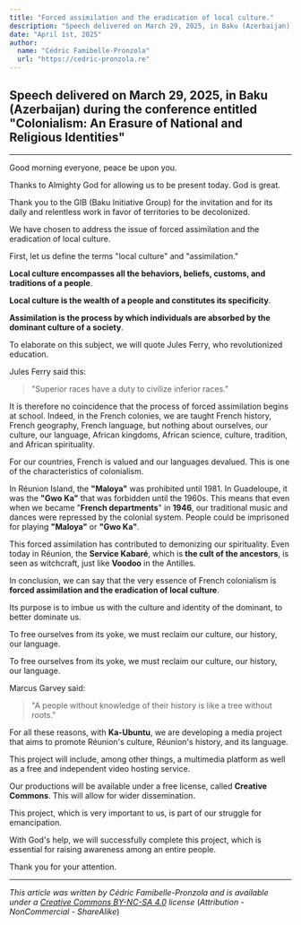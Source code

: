 ```yaml
---
title: "Forced assimilation and the eradication of local culture."
description: "Speech delivered on March 29, 2025, in Baku (Azerbaijan) during the conference entitled 'Colonialism: An Erasure of National and Religious Identities'"
date: "April 1st, 2025"
author:
  name: "Cédric Famibelle-Pronzola"
  url: "https://cedric-pronzola.re"
---
```


## Speech delivered on March 29, 2025, in Baku (Azerbaijan) during the conference entitled **"Colonialism: An Erasure of National and Religious Identities"** 

---

Good morning everyone, peace be upon you.

Thanks to Almighty God for allowing us to be present today. God is great.

Thank you to the GIB (Baku Initiative Group) for the invitation and for its daily and relentless work in favor of territories to be decolonized.

We have chosen to address the issue of forced assimilation and the eradication of local culture.

First, let us define the terms "local culture" and "assimilation."

**Local culture encompasses all the behaviors, beliefs, customs, and traditions of a people**.

**Local culture is the wealth of a people and constitutes its specificity**.

**Assimilation is the process by which individuals are absorbed by the dominant culture of a society**.

To elaborate on this subject, we will quote Jules Ferry, who revolutionized education.

Jules Ferry said this:

> "Superior races have a duty to civilize inferior races."

It is therefore no coincidence that the process of forced assimilation begins at school. Indeed, in the French colonies, we are taught French history, French geography, French language, but nothing about ourselves, our culture, our language, African kingdoms, African science, culture, tradition, and African spirituality.

For our countries, French is valued and our languages devalued. This is one of the characteristics of colonialism.

In Réunion Island, the **"Maloya"** was prohibited until 1981. In Guadeloupe, it was the **"Gwo Ka"** that was forbidden until the 1960s. This means that even when we became "**French departments**" in **1946**, our traditional music and dances were repressed by the colonial system. People could be imprisoned for playing **"Maloya"** or **"Gwo Ka"**.

This forced assimilation has contributed to demonizing our spirituality. Even today in Réunion, the **Service Kabaré**, which is **the cult of the ancestors**, is seen as witchcraft, just like **Voodoo** in the Antilles.

In conclusion, we can say that the very essence of French colonialism is **forced assimilation and the eradication of local culture**.

Its purpose is to imbue us with the culture and identity of the dominant, to better dominate us.

To free ourselves from its yoke, we must reclaim our culture, our history, our language.

To free ourselves from its yoke, we must reclaim our culture, our history, our language.

Marcus Garvey said:
> "A people without knowledge of their history is like a tree without roots."

For all these reasons, with **Ka-Ubuntu**, we are developing a media project that aims to promote Réunion's culture, Réunion's history, and its language.

This project will include, among other things, a multimedia platform as well as a free and independent video hosting service.

Our productions will be available under a free license, called **Creative Commons**. This will allow for wider dissemination.

This project, which is very important to us, is part of our struggle for emancipation.

With God's help, we will successfully complete this project, which is essential for raising awareness among an entire people.

Thank you for your attention.

---

*This article was written by Cédric Famibelle-Pronzola and is available under a [Creative Commons BY-NC-SA 4.0](https://creativecommons.org/licenses/by-nc-sa/4.0/) license* (_Attribution - NonCommercial - ShareAlike_) 